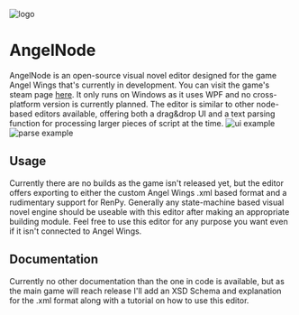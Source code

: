 ![logo](https://virusek20.kuubstudios.com/files/2020-02/wings_no_text_smaller.png)
# AngelNode
AngelNode is an open-source visual novel editor designed for the game Angel Wings that's currently in development. You can visit the game's steam page  [here](https://store.steampowered.com/app/862440/Angel_Wings/). It only runs on Windows as it uses WPF and no cross-platform version is currently planned.
The editor is similar to other node-based editors available, offering both a drag&drop UI and a text parsing function for processing larger pieces of script at the time. 
![ui example](https://virusek20.kuubstudios.com/files/2020-02/AngelNode_2020-02-07_13-56-27.png)
![parse example](https://virusek20.kuubstudios.com/files/2020-02/AngelNode_2020-02-07_14-01-43.png)
## Usage
Currently there are no builds as the game isn't released yet, but the editor offers exporting to either the custom Angel Wings .xml based format and a rudimentary support for RenPy. Generally any state-machine based visual novel engine should be useable with this editor after making an appropriate building module. Feel free to use this editor for any purpose you want even if it isn't connected to Angel Wings.
## Documentation
Currently no other documentation than the one in code is available, but as the main game will reach release I'll add an XSD Schema and explanation for the .xml format along with a tutorial on how to use this editor.